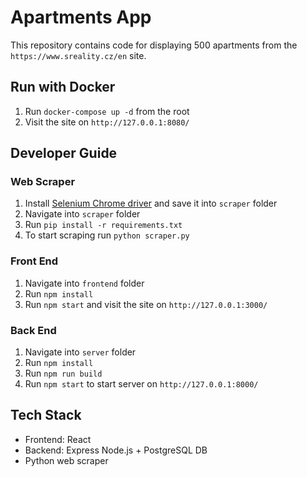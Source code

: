 # Apartments App

This repository contains code for displaying 500 apartments from the `https://www.sreality.cz/en` site.

## Run with Docker
1. Run `docker-compose up -d` from the root
2. Visit the site on `http://127.0.0.1:8080/`

## Developer Guide

### Web Scraper
1. Install [Selenium Chrome driver](https://chromedriver.chromium.org/downloads)  and save it into `scraper` folder
2. Navigate into `scraper` folder
3. Run `pip install -r requirements.txt`
4. To start scraping run `python scraper.py`

### Front End
1. Navigate into `frontend` folder
2. Run `npm install`
3. Run `npm start` and visit the site on `http://127.0.0.1:3000/`

### Back End
1. Navigate into `server` folder
2. Run `npm install`
3. Run `npm run build`
4. Run `npm start` to start server on `http://127.0.0.1:8000/`

## Tech Stack
- Frontend: React
- Backend: Express Node.js + PostgreSQL DB
- Python web scraper
